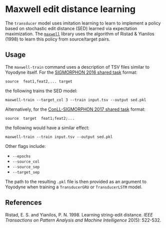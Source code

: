 # Maxwell edit distance learning

The `transducer` model uses imitation learning to learn to implement a policy based on stochastic edit distance (SED) learned via expectation maximization. The [`maxwell`](https://github.com/CUNY-CL/maxwell) library uses the algorithm of Ristad & Yianilos (1998) to learn this policy from source/target pairs. 

## Usage

The `maxwell-train` command uses a description of TSV files similar to Yoyodyne itself. For the [SIGMORPHON 2016 shared
task](https://sigmorphon.github.io/sharedtasks/2016/) format:

    source  feat1,feat2,... target

the following trains the SED model:

    maxwell-train --target_col 3 --train input.tsv --output sed.pkl

Alternatively, for the [ConLL-SIGMORPHON 2017 shared
task](https://sigmorphon.github.io/sharedtasks/2017/) format:

    source  target  feat1;feat2;...

the following would have a similar effect:

    maxwell-train --train input.tsv --output sed.pkl

Other flags include:

* `--epochs`
* `--source_col`
* `--source_sep`
* `--target_sep`

The path to the resulting `.pkl` file is then provided as an argument to Yoyodyne when training a `TransducerGRU` or `TransducerLSTM` model.

## References

Ristad, E. S. and Yianilos, P. N. 1998. Learning string-edit distance. _IEEE Transactions on Pattern Analysis and Machine Intelligence_ 20(5): 522-532.
